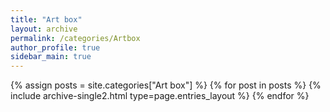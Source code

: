 ```yaml
---
title: "Art box"
layout: archive
permalink: /categories/Artbox
author_profile: true
sidebar_main: true
---
```




{% assign posts = site.categories["Art box"] %}
{% for post in posts %} {% include archive-single2.html type=page.entries_layout %} {% endfor %}
